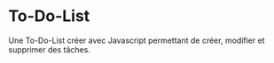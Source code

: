 # To-Do-List

Une To-Do-List créer avec Javascript permettant de créer, modifier et supprimer des tâches.

